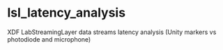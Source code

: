 # lsl_latency_analysis
XDF LabStreamingLayer data streams latency analysis (Unity markers vs photodiode and microphone)

